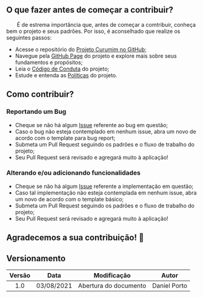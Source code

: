 ## O que fazer antes de começar a contribuir?
&emsp;&emsp;É de estrema importância que, antes de começar a comtribuir, conheça bem o projeto e seus padrões. Por isso, é aconselhado que realize os seguintes passos:

- Acesse o repositório do [Projeto Curumim no GitHub;](https://github.com/UnBArqDsw2021-1/2021.1_G6_Curumim)
- Navegue pela [GitHub Page](https://unbarqdsw2021-1.github.io/2021.1_G6_Curumim/) do projeto e explore mais sobre seus fundamentos e propósitos;
- Leia o [Código de Conduta](https://github.com/UnBArqDsw2021-1/2021.1_G6_Curumim/blob/main/CODE_OF_CONDUCT.md) do projeto;
- Estude e entenda as [Políticas](politicas.md) do projeto.

## Como contribuir?
### Reportando um Bug
- Cheque se não há algum [Issue](https://github.com/UnBArqDsw2021-1/2021.1_G6_Curumim/issues) referente ao bug em questão;
- Caso o bug não esteja contemplado em nenhum issue, abra um novo de acordo com o template para bug report;
- Submeta um Pull Request seguindo os padrões e o fluxo de trabalho do projeto;
- Seu Pull Request será revisado e agregará muito à aplicação!

### Alterando e/ou adicionando funcionalidades
- Cheque se não há algum [Issue](https://github.com/UnBArqDsw2021-1/2021.1_G6_Curumim/issues) referente a implementação em questão;
- Caso tal implementação não esteja contemplada em nenhum issue, abra um novo de acordo com o template básico;
- Submeta um Pull Request seguindo os padrões e o fluxo de trabalho do projeto;
- Seu Pull Request será revisado e agregará muito à aplicação!

## Agradecemos a sua contribuição! &#128074;

## Versionamento
| Versão | Data | Modificação | Autor |
|:-:|--|--|--|
|1.0|03/08/2021| Abertura do documento | Daniel Porto |